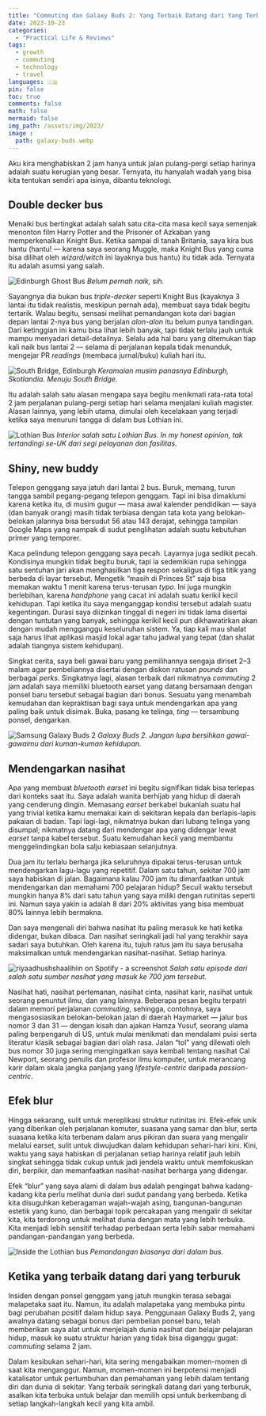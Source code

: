 ```yaml
---
title: "Commuting dan Galaxy Buds 2: Yang Terbaik Datang dari Yang Terburuk"
date: 2023-10-23
categories:
  - "Practical Life & Reviews"
tags:
  - growth
  - commuting
  - technology
  - travel
languages: 🇮🇩
pin: false
toc: true
comments: false
math: false
mermaid: false
img_path: /assets/img/2023/
image :
  path: galaxy-buds.webp
---
```


Aku kira menghabiskan 2 jam hanya untuk jalan pulang-pergi setiap harinya adalah suatu kerugian yang besar. Ternyata, itu hanyalah wadah yang bisa kita tentukan sendiri apa isinya, dibantu teknologi.

## Double decker bus

Menaiki bus bertingkat adalah salah satu cita-cita masa kecil saya semenjak menonton film Harry Potter and the Prisoner of Azkaban yang memperkenalkan Knight Bus. Ketika sampai di tanah Britania, saya kira bus hantu (hantu! — karena saya seorang Muggle, maka Knight Bus yang cuma bisa dilihat oleh *wizard*/*witch* ini layaknya bus hantu) itu tidak ada. Ternyata itu adalah asumsi yang salah.

![Edinburgh Ghost Bus](edinburgh-ghost-bus.webp)
_Belum pernah naik, sih._

Sayangnya dia bukan bus *triple-decker* seperti Knight Bus (kayaknya 3 lantai itu tidak realistis, meskipun pernah ada), membuat saya tidak begitu tertarik. Walau begitu, sensasi melihat pemandangan kota dari bagian depan lantai 2-nya bus yang berjalan *alon-alon* itu belum punya tandingan. Dari ketinggian ini kamu bisa lihat lebih banyak, tapi tidak terlalu jauh untuk mampu menyadari detail-detailnya. Selalu ada hal baru yang ditemukan tiap kali naik bus lantai 2 — selama di perjalanan kepala tidak menunduk, mengejar PR *readings* (membaca jurnal/buku) kuliah hari itu.

![South Bridge, Edinburgh](edinburgh-south-bridge.webp)
_Keramaian musim panasnya Edinburgh, Skotlandia. Menuju South Bridge._

Itu adalah salah satu alasan mengapa saya begitu menikmati rata-rata total 2 jam perjalanan pulang-pergi setiap hari selama menjalani kuliah magister. Alasan lainnya, yang lebih utama, dimulai oleh kecelakaan yang terjadi ketika saya menuruni tangga di dalam bus Lothian ini.


![Lothian Bus](lothian-bus.webp)
_Interior salah satu Lothian Bus. In my honest opinion, tak tertandingi se-UK dari segi pelayanan dan fasilitas._

## Shiny, new buddy

Telepon genggang saya jatuh dari lantai 2 bus. Buruk, memang, turun tangga sambil pegang-pegang telepon genggam. Tapi ini bisa dimaklumi karena ketika itu, di musim gugur — masa awal kalender pendidikan — saya (dan banyak orang) masih tidak terbiasa dengan tata kota yang belokan-belokan jalannya bisa bersudut 56 atau 143 derajat, sehingga tampilan Google Maps yang nampak di sudut penglihatan adalah suatu kebutuhan primer yang temporer.

Kaca pelindung telepon genggang saya pecah. Layarnya juga sedikit pecah. Kondisinya mungkin tidak begitu buruk, tapi ia sedemikian rupa sehingga satu sentuhan jari akan menghasilkan tiga respon sekaligus di tiga titik yang berbeda di layar tersebut. Mengetik “masih di Princes St” saja bisa memakan waktu 1 menit karena terus-terusan *typo*. Ini juga mungkin berlebihan, karena *handphone* yang cacat ini adalah suatu kerikil kecil kehidupan. Tapi ketika itu saya menganggap kondisi tersebut adalah suatu kegentingan. Durasi saya diizinkan tinggal di negeri ini tidak lama disertai dengan tuntutan yang banyak, sehingga kerikil kecil pun dikhawatirkan akan dengan mudah mengganggu keseluruhan sistem. Ya, tiap kali mau shalat saja harus lihat aplikasi masjid lokal agar tahu jadwal yang tepat (dan shalat adalah tiangnya sistem kehidupan).

Singkat cerita, saya beli gawai baru yang pemilihannya sengaja diriset 2–3 malam agar pembeliannya disertai dengan diskon ratusan *pounds* dan berbagai *perks*. Singkatnya lagi, alasan terbaik dari nikmatnya *commuting* 2 jam adalah saya memiliki bluetooth earset yang datang bersamaan dengan ponsel baru tersebut sebagai bagian dari bonus. Sesuatu yang menambah kemudahan dan kepraktisan bagi saya untuk mendengarkan apa yang paling baik untuk disimak. Buka, pasang ke telinga, *ting* — tersambung ponsel, dengarkan.


![Samsung Galaxy Buds 2](galaxy-buds.webp)
_Galaxy Buds 2. Jangan lupa bersihkan gawai-gawaimu dari kuman-kuman kehidupan._


## Mendengarkan nasihat

Apa yang membuat *bluetooth earset* ini begitu signifikan tidak bisa terlepas dari konteks saat itu. Saya adalah wanita berhijab yang hidup di daerah yang cenderung dingin. Memasang *earset* berkabel bukanlah suatu hal yang trivial ketika kamu memakai kain di sekitaran kepala dan berlapis-lapis pakaian di badan. Tapi lagi-lagi, nikmatnya bukan dari lubang telinga yang disumpal; nikmatnya datang dari mendengar apa yang didengar lewat *earset* tanpa kabel tersebut. Suatu kemudahan kecil yang membantu menggelindingkan bola salju kebiasaan selanjutnya.

Dua jam itu terlalu berharga jika seluruhnya dipakai terus-terusan untuk mendengarkan lagu-lagu yang repetitif. Dalam satu tahun, sekitar 700 jam saya habiskan di jalan. Bagaimana kalau 700 jam itu dimanfaatkan untuk mendengarkan dan memahami 700 pelajaran hidup? Secuil waktu tersebut mungkin hanya 8% dari satu tahun yang saya miliki dengan rutinitas seperti ini. Namun saya yakin ia adalah 8 dari 20% aktivitas yang bisa membuat 80% lainnya lebih bermakna.

Dan saya mengenali diri bahwa nasihat itu paling merasuk ke hati ketika didengar, bukan dibaca. Dan nasihat seringkali jadi hal yang terakhir saya sadari saya butuhkan. Oleh karena itu, tujuh ratus jam itu saya berusaha maksimalkan untuk mendengarkan nasihat-nasihat. Setiap harinya.


![riyaadhushshaalihiin on Spotify - a screenshot](riyaadhushshaalihiin-spotify.webp)
_Salah satu episode dari salah satu sumber nasihat yang masuk ke 700 jam tersebut._


Nasihat hati, nasihat pertemanan, nasihat cinta, nasihat karir, nasihat untuk seorang penuntut ilmu, dan yang lainnya. Beberapa pesan begitu terpatri dalam memori perjalanan *commuting*, sehingga, contohnya, saya mengasosiasikan belokan-belokan jalan di daerah Haymarket — jalur bus nomor 3 dan 31 — dengan kisah dan ajakan Hamza Yusuf, seorang ulama paling berpengaruh di US, untuk mulai menikmati dan mendalami puisi serta literatur klasik sebagai bagian dari olah rasa. Jalan “tol” yang dilewati oleh bus nomor 30 juga sering mengingatkan saya kembali tentang nasihat Cal Newport, seorang penulis dan profesor ilmu komputer, untuk merancang karir dalam skala jangka panjang yang *lifestyle-centric* daripada *passion-centric*.

## Efek blur

Hingga sekarang, sulit untuk mereplikasi struktur rutinitas ini. Efek-efek unik yang diberikan oleh perjalanan komuter, suasana yang samar dan blur, serta suasana ketika kita terbenam dalam arus pikiran dan suara yang mengalir melalui earset, sulit untuk diwujudkan dalam kehidupan sehari-hari kini. Kini, waktu yang saya habiskan di perjalanan setiap harinya relatif jauh lebih singkat sehingga tidak cukup untuk jadi jendela waktu untuk memfokuskan diri, berpikir, dan memanfaatkan nasihat-nasihat berharga yang didengar.

Efek “blur” yang saya alami di dalam bus adalah pengingat bahwa kadang-kadang kita perlu melihat dunia dari sudut pandang yang berbeda. Ketika kita disuguhkan keberagaman wajah-wajah asing, bangunan-bangunan estetik yang kuno, dan berbagai topik percakapan yang mengalir di sekitar kita, kita terdorong untuk melihat dunia dengan mata yang lebih terbuka. Kita menjadi lebih sensitif terhadap perbedaan serta lebih sabar memahami pandangan-pandangan yang berbeda.

![Inside the Lothian bus](lothian-bus-inside.webp)
_Pemandangan biasanya dari dalam bus._

## Ketika yang terbaik datang dari yang terburuk

Insiden dengan ponsel genggam yang jatuh mungkin terasa sebagai malapetaka saat itu. Namun, itu adalah malapetaka yang membuka pintu bagi perubahan positif dalam hidup saya. Penggunaan Galaxy Buds 2, yang awalnya datang sebagai bonus dari pembelian ponsel baru, telah memberikan saya alat untuk menjelajah dunia nasihat dan belajar pelajaran hidup, masuk ke suatu struktur harian yang tidak bisa diganggu gugat: *commuting* selama 2 jam.

Dalam kesibukan sehari-hari, kita sering mengabaikan momen-momen di saat kita menganggur. Namun, momen-momen ini berpotensi menjadi katalisator untuk pertumbuhan dan pemahaman yang lebih dalam tentang diri dan dunia di sekitar. Yang terbaik seringkali datang dari yang terburuk, asalkan kita terbuka untuk belajar dan memilih opsi untuk berkembang di setiap langkah-langkah kecil yang kita ambil.